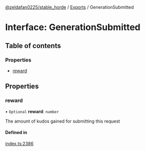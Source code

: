 [@zeldafan0225/stable_horde](../README.md) / [Exports](../modules.md) / GenerationSubmitted

# Interface: GenerationSubmitted

## Table of contents

### Properties

- [reward](GenerationSubmitted.md#reward)

## Properties

### reward

• `Optional` **reward**: `number`

The amount of kudos gained for submitting this request

#### Defined in

[index.ts:2386](https://github.com/ZeldaFan0225/stable_horde/blob/9241243/index.ts#L2386)
